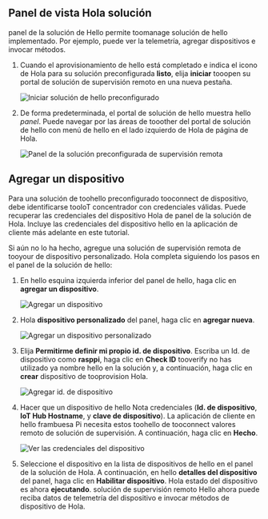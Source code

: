 ## <a name="view-hello-solution-dashboard"></a>Panel de vista Hola solución

panel de la solución de Hello permite toomanage solución de hello implementado. Por ejemplo, puede ver la telemetría, agregar dispositivos e invocar métodos.

1. Cuando el aprovisionamiento de hello está completado e indica el icono de Hola para su solución preconfigurada **listo**, elija **iniciar** tooopen su portal de solución de supervisión remoto en una nueva pestaña.

    ![Iniciar solución de hello preconfigurado][img-launch-solution]

1. De forma predeterminada, el portal de solución de hello muestra hello *panel*. Puede navegar por las áreas de tooother del portal de solución de hello con menú de hello en el lado izquierdo de Hola de página de Hola.

    ![Panel de la solución preconfigurada de supervisión remota][img-menu]

## <a name="add-a-device"></a>Agregar un dispositivo

Para una solución de toohello preconfigurado tooconnect de dispositivo, debe identificarse tooIoT concentrador con credenciales válidas. Puede recuperar las credenciales del dispositivo Hola de panel de la solución de Hola. Incluye las credenciales del dispositivo hello en la aplicación de cliente más adelante en este tutorial.

Si aún no lo ha hecho, agregue una solución de supervisión remota de tooyour de dispositivo personalizado. Hola completa siguiendo los pasos en el panel de la solución de hello:

1. En hello esquina izquierda inferior del panel de hello, haga clic en **agregar un dispositivo**.

   ![Agregar un dispositivo][1]

1. Hola **dispositivo personalizado** del panel, haga clic en **agregar nueva**.

   ![Agregar un dispositivo personalizado][2]

1. Elija **Permitirme definir mi propio id. de dispositivo**. Escriba un Id. de dispositivo como **rasppi**, haga clic en **Check ID** tooverify no has utilizado ya nombre hello en la solución y, a continuación, haga clic en **crear** dispositivo de tooprovision Hola.

   ![Agregar id. de dispositivo][3]

1. Hacer que un dispositivo de hello Nota credenciales (**Id. de dispositivo**, **IoT Hub Hostname**, y **clave de dispositivo**). La aplicación de cliente en hello frambuesa Pi necesita estos toohello de tooconnect valores remoto de solución de supervisión. A continuación, haga clic en **Hecho**.

    ![Ver las credenciales del dispositivo][4]

1. Seleccione el dispositivo en la lista de dispositivos de hello en el panel de la solución de Hola. A continuación, en hello **detalles del dispositivo** del panel, haga clic en **Habilitar dispositivo**. Hola estado del dispositivo es ahora **ejecutando**. solución de supervisión remoto Hello ahora puede reciba datos de telemetría del dispositivo e invocar métodos de dispositivo de Hola.

[img-launch-solution]: media/iot-suite-raspberry-pi-kit-view-solution/launch.png
[img-menu]: media/iot-suite-raspberry-pi-kit-view-solution/menu.png
[1]: media/iot-suite-raspberry-pi-kit-view-solution/suite0.png
[2]: media/iot-suite-raspberry-pi-kit-view-solution/suite1.png
[3]: media/iot-suite-raspberry-pi-kit-view-solution/suite2.png
[4]: media/iot-suite-raspberry-pi-kit-view-solution/suite3.png